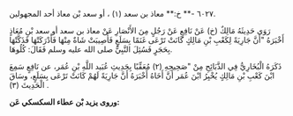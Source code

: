 ٦٠٢٧ -** خ:** معاذ بن سعد (١) ، أو سعد بْن معاذ أحد المجهولين.

رَوَى حَدِيثَهُ مَالِكٌ (خ) عَنْ نَافِعٍ عَنْ رَجُلٍ مِنَ الأَنْصَارِ عَنْ معاذ بن سعد أو سعد بْنِ مُعَاذٍ أَخْبَرَهُ "أَنَّ جَارِيَةً لِكَعْبِ بْنِ مَالِكٍ كَانَتْ تَرْعَى غَنَمًا بِسَلَعٍ فَأُصِيبَتْ شَاةٌ مِنْهَا فَأَدْرَكَتْهَا فَذَكَّتْهَا بِحَجَرٍ فَسُئِلَ النَّبِيُّ صلى الله عليه وسلم فَقَالَ: كُلُوهَا.

ذَكَرَهُ الْبُخَارِيُّ فِي الذَّبَائِحِ مِنْ "صَحِيحِهِ (٢) مُعَقِّبًا بِحَدِيثِ عُبَيد اللَّهِ بْنِ عُمَر، عن نَافِعٍ سَمِعَ ابْنَ كَعْبِ بْنِ مَالِكٍ يُخْبِرُ ابْنَ عُمَر أَنَّ أَخَاهُ أَخْبَرَهُ أَنَّ جَارِيَةً لَهُمْ كَانَتْ تَرْعَى بِسَلَعٍ، وسَاقَ الْحَدِيثَ (٣) .

**وروى يزيد بْن عطاء السكسكي عَن:**